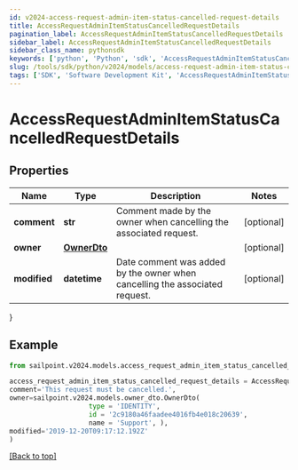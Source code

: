 ```yaml
---
id: v2024-access-request-admin-item-status-cancelled-request-details
title: AccessRequestAdminItemStatusCancelledRequestDetails
pagination_label: AccessRequestAdminItemStatusCancelledRequestDetails
sidebar_label: AccessRequestAdminItemStatusCancelledRequestDetails
sidebar_class_name: pythonsdk
keywords: ['python', 'Python', 'sdk', 'AccessRequestAdminItemStatusCancelledRequestDetails', 'V2024AccessRequestAdminItemStatusCancelledRequestDetails'] 
slug: /tools/sdk/python/v2024/models/access-request-admin-item-status-cancelled-request-details
tags: ['SDK', 'Software Development Kit', 'AccessRequestAdminItemStatusCancelledRequestDetails', 'V2024AccessRequestAdminItemStatusCancelledRequestDetails']
---
```


# AccessRequestAdminItemStatusCancelledRequestDetails


## Properties

Name | Type | Description | Notes
------------ | ------------- | ------------- | -------------
**comment** | **str** | Comment made by the owner when cancelling the associated request. | [optional] 
**owner** | [**OwnerDto**](owner-dto) |  | [optional] 
**modified** | **datetime** | Date comment was added by the owner when cancelling the associated request. | [optional] 
}

## Example

```python
from sailpoint.v2024.models.access_request_admin_item_status_cancelled_request_details import AccessRequestAdminItemStatusCancelledRequestDetails

access_request_admin_item_status_cancelled_request_details = AccessRequestAdminItemStatusCancelledRequestDetails(
comment='This request must be cancelled.',
owner=sailpoint.v2024.models.owner_dto.OwnerDto(
                    type = 'IDENTITY', 
                    id = '2c9180a46faadee4016fb4e018c20639', 
                    name = 'Support', ),
modified='2019-12-20T09:17:12.192Z'
)

```
[[Back to top]](#) 

